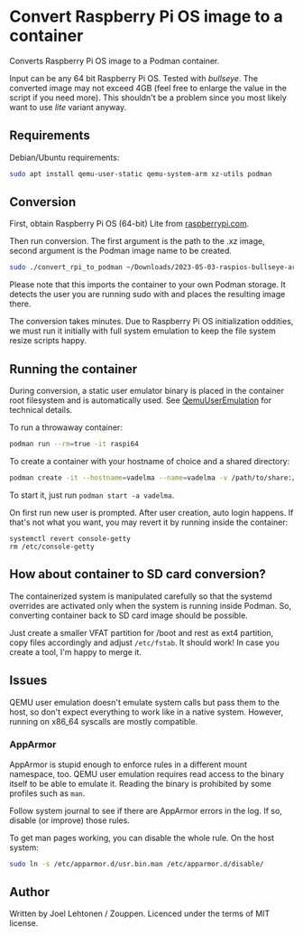 # Convert Raspberry Pi OS image to a container

Converts Raspberry Pi OS image to a Podman container.

Input can be any 64 bit Raspberry Pi OS. Tested with *bullseye*. The
converted image may not exceed 4GB (feel free to enlarge the value in
the script if you need more). This shouldn't be a problem since you
most likely want to use *lite* variant anyway.

## Requirements

Debian/Ubuntu requirements:

```sh
sudo apt install qemu-user-static qemu-system-arm xz-utils podman
```

## Conversion

First, obtain Raspberry Pi OS (64-bit) Lite from [raspberrypi.com](https://www.raspberrypi.com/software/operating-systems/).

Then run conversion. The first argument is the path to the .xz image,
second argument is the Podman image name to be created.

```sh
sudo ./convert_rpi_to_podman ~/Downloads/2023-05-03-raspios-bullseye-arm64-lite.img.xz raspi64
```

Please note that this imports the container to your own Podman
storage. It detects the user you are running sudo with and places the
resulting image there.

The conversion takes minutes. Due to Raspberry Pi OS initialization
oddities, we must run it initially with full system emulation to keep
the file system resize scripts happy.

## Running the container

During conversion, a static user emulator binary is placed in the
container root filesystem and is automatically used. See
[QemuUserEmulation](https://wiki.debian.org/QemuUserEmulation) for
technical details.

To run a throwaway container:

```sh
podman run --rm=true -it raspi64
```

To create a container with your hostname of choice and a shared directory:

```sh
podman create -it --hostname=vadelma --name=vadelma -v /path/to/share:/mnt/share raspi64
```

To start it, just run `podman start -a vadelma`.

On first run new user is prompted. After user creation, auto login
happens. If that's not what you want, you may revert it by running
inside the container:

```
systemctl revert console-getty
rm /etc/console-getty
```

## How about container to SD card conversion?

The containerized system is manipulated carefully so that the systemd
overrides are activated only when the system is running inside
Podman. So, converting container back to SD card image should be
possible.

Just create a smaller VFAT partition for /boot and rest as ext4
partition, copy files accordingly and adjust `/etc/fstab`. It should
work! In case you create a tool, I'm happy to merge it.

## Issues

QEMU user emulation doesn't emulate system calls but pass them to the host, so
don't expect everything to work like in a native system. However,
running on x86_64 syscalls are mostly compatible.

### AppArmor

AppArmor is stupid enough to enforce rules in a different mount namespace,
too. QEMU user emulation requires read access to the binary itself to
be able to emulate it. Reading the binary is prohibited by some
profiles such as `man`.

Follow system journal to see if there are AppArmor errors in the
log. If so, disable (or improve) those rules.

To get man pages working, you can disable the whole rule. On the host
system:

```sh
sudo ln -s /etc/apparmor.d/usr.bin.man /etc/apparmor.d/disable/
```

## Author

Written by Joel Lehtonen / Zouppen. Licenced under the terms of MIT license.
